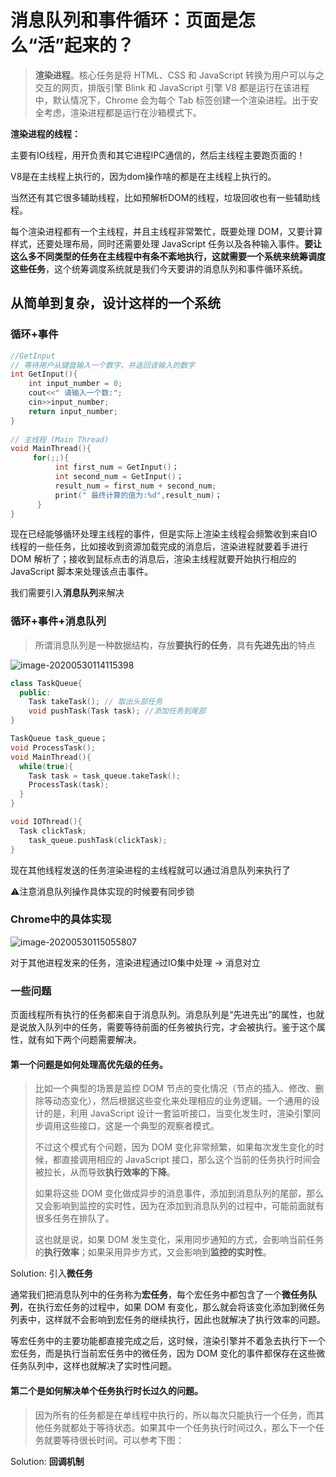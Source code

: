 # 消息队列和事件循环：页面是怎么“活”起来的？

> **渲染进程**。核心任务是将 HTML、CSS 和 JavaScript 转换为用户可以与之交互的网页，排版引擎 Blink 和 JavaScript 引擎 V8 都是运行在该进程中，默认情况下，Chrome 会为每个 Tab 标签创建一个渲染进程。出于安全考虑，渲染进程都是运行在沙箱模式下。

**渲染进程的线程：**

主要有IO线程，用开负责和其它进程IPC通信的，然后主线程主要跑页面的！

V8是在主线程上执行的，因为dom操作啥的都是在主线程上执行的。

当然还有其它很多辅助线程，比如预解析DOM的线程，垃圾回收也有一些辅助线程。



每个渲染进程都有一个主线程，并且主线程非常繁忙，既要处理 DOM，又要计算样式，还要处理布局，同时还需要处理 JavaScript 任务以及各种输入事件。**要让这么多不同类型的任务在主线程中有条不紊地执行，这就需要一个系统来统筹调度这些任务**，这个统筹调度系统就是我们今天要讲的消息队列和事件循环系统。



## 从简单到复杂，设计这样的一个系统

### 循环+事件

```c++
//GetInput
// 等待用户从键盘输入一个数字，并返回该输入的数字
int GetInput(){
    int input_number = 0;
    cout<<" 请输入一个数:";
    cin>>input_number;
    return input_number;
}
 
// 主线程 (Main Thread)
void MainThread(){
     for(;;){
          int first_num = GetInput()；
          int second_num = GetInput()；
          result_num = first_num + second_num;
          print(" 最终计算的值为:%d",result_num)；
      }
}
```

现在已经能够循环处理主线程的事件，但是实际上渲染主线程会频繁收到来自IO线程的一些任务，比如接收到资源加载完成的消息后，渲染进程就要着手进行 DOM 解析了；接收到鼠标点击的消息后，渲染主线程就要开始执行相应的 JavaScript 脚本来处理该点击事件。

我们需要引入**消息队列**来解决

### 循环+事件+消息队列

> 所谓消息队列是一种数据结构，存放**要执行的任务**，具有**先进先出**的特点

![image-20200530114115398](http://picbed.sedationh.cn/image-20200530114115398.png)

```c++
class TaskQueue{
  public:
  	Task takeTask(); // 取出头部任务
  	void pushTask(Task task); //添加任务到尾部
}

TaskQueue task_queue；
void ProcessTask();
void MainThread(){
  while(true){
    Task task = task_queue.takeTask();
    ProcessTask(task);
  }
}

void IOThread(){
  Task clickTask;
	task_queue.pushTask(clickTask);
}
```

现在其他线程发送的任务渲染进程的主线程就可以通过消息队列来执行了



⚠️注意消息队列操作具体实现的时候要有同步锁

### Chrome中的具体实现

![image-20200530115055807](http://picbed.sedationh.cn/image-20200530115055807.png)

对于其他进程发来的任务，渲染进程通过IO集中处理 -> 消息对立



### 一些问题

页面线程所有执行的任务都来自于消息队列。消息队列是“先进先出”的属性，也就是说放入队列中的任务，需要等待前面的任务被执行完，才会被执行。鉴于这个属性，就有如下两个问题需要解决。



#### **第一个问题是如何处理高优先级的任务。**

> 比如一个典型的场景是监控 DOM 节点的变化情况（节点的插入、修改、删除等动态变化），然后根据这些变化来处理相应的业务逻辑。一个通用的设计的是，利用 JavaScript 设计一套监听接口，当变化发生时，渲染引擎同步调用这些接口，这是一个典型的观察者模式。
>
> 不过这个模式有个问题，因为 DOM 变化非常频繁，如果每次发生变化的时候，都直接调用相应的 JavaScript 接口，那么这个当前的任务执行时间会被拉长，从而导致**执行效率的下降**。
>
> 如果将这些 DOM 变化做成异步的消息事件，添加到消息队列的尾部，那么又会影响到监控的实时性，因为在添加到消息队列的过程中，可能前面就有很多任务在排队了。
>
> 这也就是说，如果 DOM 发生变化，采用同步通知的方式，会影响当前任务的**执行效率**；如果采用异步方式，又会影响到**监控的实时性**。

Solution: 引入**微任务**

通常我们把消息队列中的任务称为**宏任务**，每个宏任务中都包含了一个**微任务队列**，在执行宏任务的过程中，如果 DOM 有变化，那么就会将该变化添加到微任务列表中，这样就不会影响到宏任务的继续执行，因此也就解决了执行效率的问题。

等宏任务中的主要功能都直接完成之后，这时候，渲染引擎并不着急去执行下一个宏任务，而是执行当前宏任务中的微任务，因为 DOM 变化的事件都保存在这些微任务队列中，这样也就解决了实时性问题。



#### **第二个是如何解决单个任务执行时长过久的问题。**

> 因为所有的任务都是在单线程中执行的，所以每次只能执行一个任务，而其他任务就都处于等待状态。如果其中一个任务执行时间过久，那么下一个任务就要等待很长时间。可以参考下图：

Solution: **回调机制**
